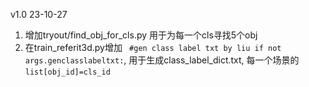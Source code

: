 v1.0
23-10-27
1. 增加tryout/find_obj_for_cls.py 用于为每一个cls寻找5个obj
2. 在train_referit3d.py增加   ` #gen class label txt by liu if not args.genclasslabeltxt:`, 用于生成class_label_dict.txt, 每一个场景的`list[obj_id]=cls_id`